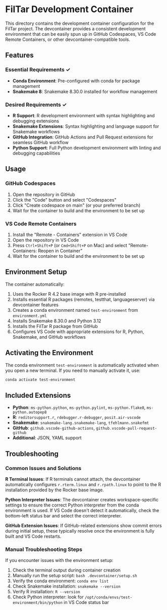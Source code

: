 # FilTar Development Container

This directory contains the development container configuration for the FilTar project. The devcontainer provides a consistent development environment that can be easily spun up in GitHub Codespaces, VS Code Remote Containers, or other devcontainer-compatible tools.

## Features

### Essential Requirements ✓
- **Conda Environment**: Pre-configured with conda for package management
- **Snakemake 8**: Snakemake 8.30.0 installed for workflow management

### Desired Requirements ✓
- **R Support**: R development environment with syntax highlighting and debugging extensions
- **Snakemake Extensions**: Syntax highlighting and language support for Snakemake workflows
- **GitHub Integration**: GitHub Actions and Pull Request extensions for seamless GitHub workflow
- **Python Support**: Full Python development environment with linting and debugging capabilities

## Usage

### GitHub Codespaces
1. Open the repository in GitHub
2. Click the "Code" button and select "Codespaces"
3. Click "Create codespace on main" (or your preferred branch)
4. Wait for the container to build and the environment to be set up

### VS Code Remote Containers
1. Install the "Remote - Containers" extension in VS Code
2. Open the repository in VS Code
3. Press `Ctrl+Shift+P` (or `Cmd+Shift+P` on Mac) and select "Remote-Containers: Reopen in Container"
4. Wait for the container to build and the environment to be set up

## Environment Setup

The container automatically:
1. Uses the Rocker R 4.2 base image with R pre-installed
2. Installs essential R packages (remotes, testthat, languageserver) via devcontainer features
3. Creates a conda environment named `test-environment` from `environment.yml`
4. Installs Snakemake 8.30.0 and Python 3.12
5. Installs the FilTar R package from GitHub
6. Configures VS Code with appropriate extensions for R, Python, Snakemake, and GitHub workflows

## Activating the Environment

The conda environment `test-environment` is automatically activated when you open a new terminal. If you need to manually activate it, use:
```bash
conda activate test-environment
```

## Included Extensions

- **Python**: `ms-python.python`, `ms-python.pylint`, `ms-python.flake8`, `ms-python.autopep8`
- **R**: `reditorsupport.r`, `rdebugger.r-debugger`, `posit.air-vscode`
- **Snakemake**: `snakemake-lang.snakemake-lang`, `tfehlmann.snakefmt`
- **GitHub**: `github.vscode-github-actions`, `github.vscode-pull-request-github`
- **Additional**: JSON, YAML support

## Troubleshooting

### Common Issues and Solutions

**R Terminal Issues**: If R terminals cannot attach, the devcontainer automatically configures `r.rterm.linux` and `r.rpath.linux` to point to the R installation provided by the Rocker base image.

**Python Interpreter Issues**: The devcontainer creates workspace-specific settings to ensure the correct Python interpreter from the conda environment is used. If VS Code doesn't detect it automatically, check the bottom-left status bar and select the correct interpreter.

**GitHub Extension Issues**: If GitHub-related extensions show commit errors during initial setup, these typically resolve once the environment is fully built and VS Code restarts.

### Manual Troubleshooting Steps
If you encounter issues with the environment setup:
1. Check the terminal output during container creation
2. Manually run the setup script: `bash .devcontainer/setup.sh`
3. Verify the conda environment: `conda env list`
4. Check Snakemake installation: `snakemake --version`
5. Verify R installation: `R --version`
6. Check Python interpreter: look for `/opt/conda/envs/test-environment/bin/python` in VS Code status bar